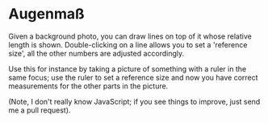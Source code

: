 Augenmaß
========

Given a background photo, you can draw lines on top of it whose relative
length is shown. Double-clicking on a line allows you to set a
'reference size', all the other numbers are adjusted accordingly.

Use this for instance by taking a picture of something with a ruler in the
same focus; use the ruler to set a reference size and now you have correct
measurements for the other parts in the picture.

(Note, I don't really know JavaScript; if you see things to improve, just send
me a pull request).
